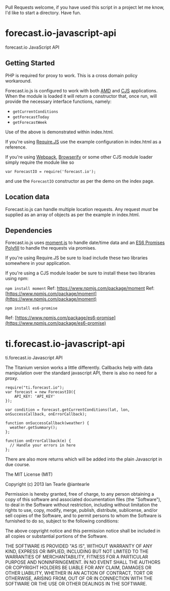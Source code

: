 Pull Requests welcome, if you have used this script in a project let me know, I'd like to start a directory. Have fun. 

forecast.io-javascript-api
==========================

forecast.io JavaScript API

## Getting Started
PHP is required for proxy to work. This is a cross domain policy workaround.

Forecast.io.js is configured to work with both [AMD](https://en.wikipedia.org/wiki/Asynchronous_module_definition) and [CJS](https://en.wikipedia.org/wiki/CommonJS) applications. When the module is loaded it will return a constructor that, once run, will provide the necessary interface functions, namely:

* `getCurrentConditions`
* `getForecastToday`
* `getForecastWeek`

Use of the above is demonstrated within index.html. 

If you're using [Require.JS](http://requirejs.org/) use the example configuration in index.html as a reference. 

If you're using [Webpack](http://webpack.github.io/), [Browserify](http://browserify.org/) or some other CJS module loader simply require the module like so

`var ForecastIO = require('forecast.io');`

and use the `ForecastIO` constructor as per the demo on the index page.

## Location data

Forecast.io.js can handle multiple location requests. Any request _must_ be supplied as an array of objects as per the example in index.html. 

## Dependencies

Forecast.io.js uses [moment.js](http://momentjs.com/) to handle date/time data and an [ES6 Promises Polyfill](https://github.com/jakearchibald/es6-promise) to handle the requests via promises.

If you're using Require.JS be sure to load include these two libraries somewhere in your application.

If you're using a CJS module loader be sure to install these two libraries using npm:

`npm install moment`
Ref: https://www.npmjs.com/package/moment
Ref: [https://www.npmjs.com/package/moment](https://www.npmjs.com/package/moment)

`npm install es6-promise`

Ref: [https://www.npmjs.com/package/es6-promise](https://www.npmjs.com/package/es6-promise)


ti.forecast.io-javascript-api
=============================

ti.forecast.io Javascript API

The Titanium version works a little differently. Callbacks help with data manipulation over the standard javascript API,
there is also no need for a proxy.

    require("ti.forecast.io");
    var forecast = new ForecastIO({
	    API_KEY: 'API_KEY'
    });
    
    var condition = forecast.getCurrentConditions(lat, lon, onSuccessCallback, onErrorCallback);
    
    function onSuccessCallback(weather) {
      weather.getSummary();
    };
    
    function onErrorCallback(e) {
      // Handle your errors in here
    };
    
There are also more returns which will be added into the plain Javascript in due course. 
    
The MIT License (MIT)

Copyright (c) 2013 Ian Tearle @iantearle

Permission is hereby granted, free of charge, to any person obtaining a copy
of this software and associated documentation files (the "Software"), to deal
in the Software without restriction, including without limitation the rights
to use, copy, modify, merge, publish, distribute, sublicense, and/or sell
copies of the Software, and to permit persons to whom the Software is
furnished to do so, subject to the following conditions:

The above copyright notice and this permission notice shall be included in
all copies or substantial portions of the Software.

THE SOFTWARE IS PROVIDED "AS IS", WITHOUT WARRANTY OF ANY KIND, EXPRESS OR
IMPLIED, INCLUDING BUT NOT LIMITED TO THE WARRANTIES OF MERCHANTABILITY,
FITNESS FOR A PARTICULAR PURPOSE AND NONINFRINGEMENT. IN NO EVENT SHALL THE
AUTHORS OR COPYRIGHT HOLDERS BE LIABLE FOR ANY CLAIM, DAMAGES OR OTHER
LIABILITY, WHETHER IN AN ACTION OF CONTRACT, TORT OR OTHERWISE, ARISING FROM,
OUT OF OR IN CONNECTION WITH THE SOFTWARE OR THE USE OR OTHER DEALINGS IN
THE SOFTWARE.
